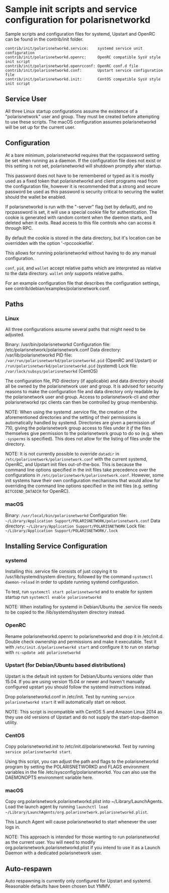 Sample init scripts and service configuration for polarisnetworkd
==========================================================

Sample scripts and configuration files for systemd, Upstart and OpenRC
can be found in the contrib/init folder.

    contrib/init/polarisnetworkd.service:    systemd service unit configuration
    contrib/init/polarisnetworkd.openrc:     OpenRC compatible SysV style init script
    contrib/init/polarisnetworkd.openrcconf: OpenRC conf.d file
    contrib/init/polarisnetworkd.conf:       Upstart service configuration file
    contrib/init/polarisnetworkd.init:       CentOS compatible SysV style init script

Service User
---------------------------------

All three Linux startup configurations assume the existence of a "polarisnetwork" user
and group.  They must be created before attempting to use these scripts.
The macOS configuration assumes polarisnetworkd will be set up for the current user.

Configuration
---------------------------------

At a bare minimum, polarisnetworkd requires that the rpcpassword setting be set
when running as a daemon.  If the configuration file does not exist or this
setting is not set, polarisnetworkd will shutdown promptly after startup.

This password does not have to be remembered or typed as it is mostly used
as a fixed token that polarisnetworkd and client programs read from the configuration
file, however it is recommended that a strong and secure password be used
as this password is security critical to securing the wallet should the
wallet be enabled.

If polarisnetworkd is run with the "-server" flag (set by default), and no rpcpassword is set,
it will use a special cookie file for authentication. The cookie is generated with random
content when the daemon starts, and deleted when it exits. Read access to this file
controls who can access it through RPC.

By default the cookie is stored in the data directory, but it's location can be overridden
with the option '-rpccookiefile'.

This allows for running polarisnetworkd without having to do any manual configuration.

`conf`, `pid`, and `wallet` accept relative paths which are interpreted as
relative to the data directory. `wallet` *only* supports relative paths.

For an example configuration file that describes the configuration settings,
see contrib/debian/examples/polarisnetwork.conf.

Paths
---------------------------------

### Linux

All three configurations assume several paths that might need to be adjusted.

Binary:              /usr/bin/polarisnetworkd
Configuration file:  /etc/polarisnetwork/polarisnetwork.conf
Data directory:      /var/lib/polarisnetworkd
PID file:            `/var/run/polarisnetworkd/polarisnetworkd.pid` (OpenRC and Upstart) or `/run/polarisnetworkd/polarisnetworkd.pid` (systemd)
Lock file:           `/var/lock/subsys/polarisnetworkd` (CentOS)

The configuration file, PID directory (if applicable) and data directory
should all be owned by the polarisnetwork user and group.  It is advised for security
reasons to make the configuration file and data directory only readable by the
polarisnetwork user and group.  Access to polarisnetwork-cli and other polarisnetworkd rpc clients
can then be controlled by group membership.

NOTE: When using the systemd .service file, the creation of the aforementioned
directories and the setting of their permissions is automatically handled by
systemd. Directories are given a permission of 710, giving the polarisnetwork group
access to files under it _if_ the files themselves give permission to the
polarisnetwork group to do so (e.g. when `-sysperms` is specified). This does not allow
for the listing of files under the directory.

NOTE: It is not currently possible to override `datadir` in
`/etc/polarisnetwork/polarisnetwork.conf` with the current systemd, OpenRC, and Upstart init
files out-of-the-box. This is because the command line options specified in the
init files take precedence over the configurations in
`/etc/polarisnetwork/polarisnetwork.conf`. However, some init systems have their own
configuration mechanisms that would allow for overriding the command line
options specified in the init files (e.g. setting `BITCOIND_DATADIR` for
OpenRC).

### macOS

Binary:              `/usr/local/bin/polarisnetworkd`
Configuration file:  `~/Library/Application Support/POLARISNETWORK/polarisnetwork.conf`
Data directory:      `~/Library/Application Support/POLARISNETWORK`
Lock file:           `~/Library/Application Support/POLARISNETWORK/.lock`

Installing Service Configuration
-----------------------------------

### systemd

Installing this .service file consists of just copying it to
/usr/lib/systemd/system directory, followed by the command
`systemctl daemon-reload` in order to update running systemd configuration.

To test, run `systemctl start polarisnetworkd` and to enable for system startup run
`systemctl enable polarisnetworkd`

NOTE: When installing for systemd in Debian/Ubuntu the .service file needs to be copied to the /lib/systemd/system directory instead.

### OpenRC

Rename polarisnetworkd.openrc to polarisnetworkd and drop it in /etc/init.d.  Double
check ownership and permissions and make it executable.  Test it with
`/etc/init.d/polarisnetworkd start` and configure it to run on startup with
`rc-update add polarisnetworkd`

### Upstart (for Debian/Ubuntu based distributions)

Upstart is the default init system for Debian/Ubuntu versions older than 15.04. If you are using version 15.04 or newer and haven't manually configured upstart you should follow the systemd instructions instead.

Drop polarisnetworkd.conf in /etc/init.  Test by running `service polarisnetworkd start`
it will automatically start on reboot.

NOTE: This script is incompatible with CentOS 5 and Amazon Linux 2014 as they
use old versions of Upstart and do not supply the start-stop-daemon utility.

### CentOS

Copy polarisnetworkd.init to /etc/init.d/polarisnetworkd. Test by running `service polarisnetworkd start`.

Using this script, you can adjust the path and flags to the polarisnetworkd program by
setting the POLARISNETWORKD and FLAGS environment variables in the file
/etc/sysconfig/polarisnetworkd. You can also use the DAEMONOPTS environment variable here.

### macOS

Copy org.polarisnetwork.polarisnetworkd.plist into ~/Library/LaunchAgents. Load the launch agent by
running `launchctl load ~/Library/LaunchAgents/org.polarisnetwork.polarisnetworkd.plist`.

This Launch Agent will cause polarisnetworkd to start whenever the user logs in.

NOTE: This approach is intended for those wanting to run polarisnetworkd as the current user.
You will need to modify org.polarisnetwork.polarisnetworkd.plist if you intend to use it as a
Launch Daemon with a dedicated polarisnetwork user.

Auto-respawn
-----------------------------------

Auto respawning is currently only configured for Upstart and systemd.
Reasonable defaults have been chosen but YMMV.

